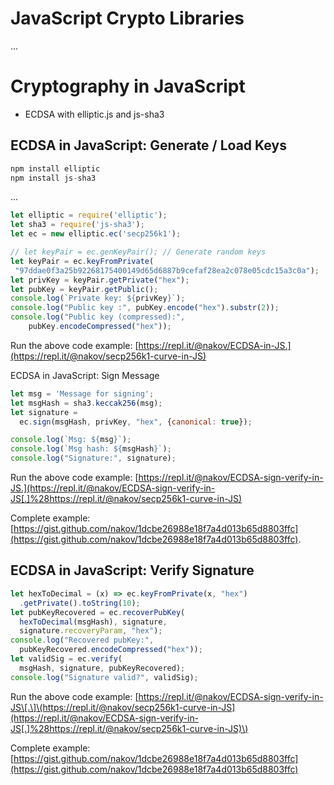 # JavaScript Crypto Libraries

...

# Cryptography in JavaScript

* ECDSA with elliptic.js and js-sha3

## ECDSA in JavaScript: Generate / Load Keys

```js
npm install elliptic
npm install js-sha3
```

...

```js
let elliptic = require('elliptic');
let sha3 = require('js-sha3');
let ec = new elliptic.ec('secp256k1');

// let keyPair = ec.genKeyPair(); // Generate random keys
let keyPair = ec.keyFromPrivate(
 "97ddae0f3a25b92268175400149d65d6887b9cefaf28ea2c078e05cdc15a3c0a");
let privKey = keyPair.getPrivate("hex");
let pubKey = keyPair.getPublic();
console.log(`Private key: ${privKey}`);
console.log("Public key :", pubKey.encode("hex").substr(2));
console.log("Public key (compressed):",
    pubKey.encodeCompressed("hex"));
```

Run the above code example: [https://repl.it/@nakov/ECDSA-in-JS.](https://repl.it/@nakov/secp256k1-curve-in-JS)

ECDSA in JavaScript: Sign Message

```js
let msg = 'Message for signing';
let msgHash = sha3.keccak256(msg);
let signature = 
  ec.sign(msgHash, privKey, "hex", {canonical: true});

console.log(`Msg: ${msg}`);
console.log(`Msg hash: ${msgHash}`);
console.log("Signature:", signature);
```

Run the above code example: [https://repl.it/@nakov/ECDSA-sign-verify-in-JS.](https://repl.it/@nakov/ECDSA-sign-verify-in-JS[.]%28https://repl.it/@nakov/secp256k1-curve-in-JS)

Complete example:[https://gist.github.com/nakov/1dcbe26988e18f7a4d013b65d8803ffc](https://gist.github.com/nakov/1dcbe26988e18f7a4d013b65d8803ffc).

## ECDSA in JavaScript: Verify Signature

```js
let hexToDecimal = (x) => ec.keyFromPrivate(x, "hex")
  .getPrivate().toString(10);
let pubKeyRecovered = ec.recoverPubKey(
  hexToDecimal(msgHash), signature,
  signature.recoveryParam, "hex");
console.log("Recovered pubKey:",
  pubKeyRecovered.encodeCompressed("hex"));
let validSig = ec.verify(
  msgHash, signature, pubKeyRecovered);
console.log("Signature valid?", validSig);
```

Run the above code example: [https://repl.it/@nakov/ECDSA-sign-verify-in-JS\[.\]\(https://repl.it/@nakov/secp256k1-curve-in-JS](https://repl.it/@nakov/ECDSA-sign-verify-in-JS[.]%28https://repl.it/@nakov/secp256k1-curve-in-JS)\)

Complete example:[https://gist.github.com/nakov/1dcbe26988e18f7a4d013b65d8803ffc](https://gist.github.com/nakov/1dcbe26988e18f7a4d013b65d8803ffc)

